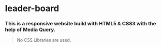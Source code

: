# leader-board
### This is a responsive website build with HTML5 & CSS3 with the help of Media Query.
> No CSS Libraries are used.
